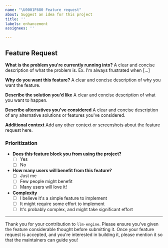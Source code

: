 ```yaml
---
name: "\U0001F680 Feature request"
about: Suggest an idea for this project
title: ''
labels: enhancement
assignees: ''

---
```


## Feature Request

**What is the problem you're currently running into?**
A clear and concise description of what the problem is. Ex. I'm always frustrated when [...]

**Why do you want this feature?**
A clear and concise description of why you want the feature.

**Describe the solution you'd like**
A clear and concise description of what you want to happen.

**Describe alternatives you've considered**
A clear and concise description of any alternative solutions or features you've considered.

**Additional context**
Add any other context or screenshots about the feature request here.

### Prioritization

- **Does this feature block you from using the project?**
  - [ ] Yes
  - [ ] No

- **How many users will benefit from this feature?**
  - [ ] Just me
  - [ ] Few people might benefit
  - [ ] Many users will love it!

- **Complexity**
  - [ ] I believe it's a simple feature to implement
  - [ ] It might require some effort to implement
  - [ ] It's probably complex, and might take significant effort

---

Thank you for your contribution to `llm-engine`. Please ensure you've given the feature considerable thought before submitting it. Once your feature request is accepted, and you're interested in building it, please mention it so that the maintainers can guide you!

